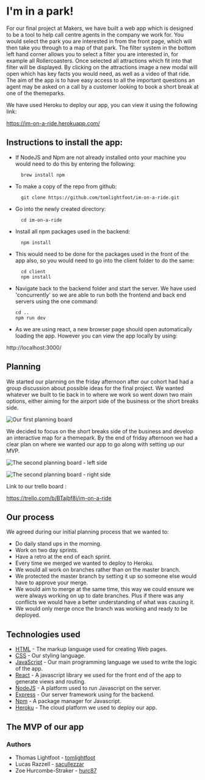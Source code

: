 # I'm in a park!


For our final project at Makers, we have built a web app which is designed to be a tool to help call centre agents in the company we work for. You would select the park you are interested in from the front page, which will then take you through to a map of that park. The filter system in the bottom left hand corner allows you to select a filter you are interested in, for example all Rollercoasters. Once selected all attractions which fit into that filter will be displayed. By clicking on the attractions image a new modal will open which has key facts you would need, as well as a video of that ride. The aim of the app is to have easy access to all the important questions an agent may be asked on a call by a customer looking to book a short break at one of the themeparks.

We have used Heroku to deploy our app, you can view it using the following link:

https://im-on-a-ride.herokuapp.com/


## Instructions to install the app:

* If NodeJS and Npm are not already installed onto your machine you would need to do this by entering the following:

        brew install npm

* To make a copy of the repo from github:

        git clone https://github.com/tomlightfoot/im-on-a-ride.git

* Go into the newly created directory:

        cd im-on-a-ride

* Install all npm packages used in the backend:

        npm install

* This would need to be done for the packages used in the front of the app also, so you would need to go into the client folder to do the same:

        cd client
        npm install

* Navigate back to the backend folder and start the server. We have used 'concurrently' so we are able to run both the frontend and back end servers using the one command:

      cd ..
      npm run dev

* As we are using react, a new browser page should open automatically loading the app. However you can view the app locally by using:

http://localhost:3000/


## Planning

We started our planning on the friday afternoon after our cohort had had a group discussion about possible ideas for the final project. We wanted whatever we built to tie back in to where we work so went down two main options, either aiming for the airport side of the business or the short breaks side.  


![Our first planning board](https://i346.photobucket.com/albums/p401/kapoochi9090/Image%20from%20iOS_zpsbhvcsvol.jpg)


We decided to focus on the short breaks side of the business and develop an interactive map for a themepark. By the end of friday afternoon we had a clear plan on where we wanted our app to go along with setting up our MVP.


![The second planning board - left side](http://i346.photobucket.com/albums/p401/kapoochi9090/Image%20from%20iOS%201_zpswu7cuxpe.jpg)


![The second planning board - right side](http://i346.photobucket.com/albums/p401/kapoochi9090/Image%20from%20iOS%202_zpsvnbebb90.jpg)


Link to our trello board :

https://trello.com/b/BTajbf8i/im-on-a-ride


## Our process

We agreed during our initial planning process that we wanted to:
* Do daily stand ups in the morning.
* Work on two day sprints.
* Have a retro at the end of each sprint.
* Every time we merged we wanted to deploy to Heroku.
* We would all work on branches rather than on the master branch.
* We protected the master branch by setting it up so someone else would have to approve your merge.
* We would aim to merge at the same time, this way we could ensure we were always working on up to date branches. Plus if there was any conflicts we would have a better understanding of what was causing it.
* We would only merge once the branch was working and ready to be deployed.


## Technologies used

* [HTML](https://html.com/) - The markup language used for creating Web pages.
* [CSS](https://developer.mozilla.org/en-US/docs/Web/CSS) - Our styling language.
* [JavaScript](https://www.javascript.com/) - Our main programming language we used to write the logic of the app.
* [React](https://reactjs.org/) - A javascript library we used for the front end of the app to generate views and routing.
* [NodeJS](https://nodejs.org/en/) - A platform used to run Javascript on the server.
* [Express](https://expressjs.com/) - Our server framework using for the backend.
* [Npm](https://www.npmjs.com/) - A package manager for Javascript.
* [Heroku](https://www.heroku.com/) - The cloud platform we used to deploy our app.


## The MVP of our app  

### Authors

* Thomas Lightfoot - [tomlightfoot](https://github.com/tomlightfoot)
* Lucas Razzell - [sacullezzar](https://github.com/sacullezzar)
* Zoe Hurcombe-Straker - [hurc87](https://github.com/hurc87)
